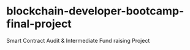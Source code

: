 # blockchain-developer-bootcamp-final-project
Smart Contract Audit &amp; Intermediate Fund raising Project
